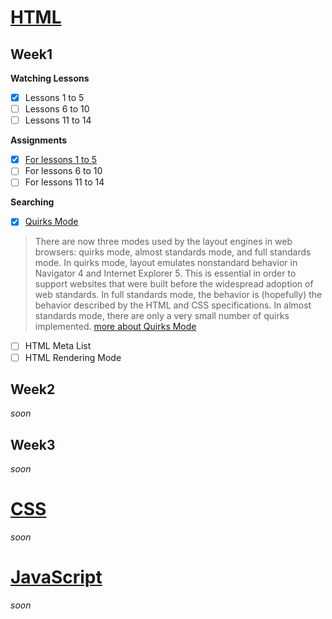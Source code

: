 # [HTML](https://elzero.org/study/html-2021-study-plan/)

## Week1

**Watching Lessons**

- [x] Lessons 1 to 5
- [ ] Lessons 6 to 10
- [ ] Lessons 11 to 14

**Assignments**

- [x] [For lessons 1 to 5](html/Week1/Lessons1to5/assignments.md)
- [ ] For lessons 6 to 10
- [ ] For lessons 11 to 14

**Searching**

- [x] [Quirks Mode](https://www.youtube.com/watch?v=sBFemL2Mfj4&list=PLDoPjvoNmBAw_t_XWUFbBX-c9MafPk9ji&index=6&t=24s)
> There are now three modes used by the layout engines in web browsers: quirks mode, almost standards mode, and full standards mode. In quirks mode, layout emulates nonstandard behavior in Navigator 4 and Internet Explorer 5. This is essential in order to support websites that were built before the widespread adoption of web standards. In full standards mode, the behavior is (hopefully) the behavior described by the HTML and CSS specifications. In almost standards mode, there are only a very small number of quirks implemented.
> [more about Quirks Mode](https://developer.mozilla.org/en-US/docs/Web/HTML/Quirks_Mode_and_Standards_Mode)

- [ ] HTML Meta List
- [ ] HTML Rendering Mode

## Week2

*soon*

## Week3

*soon*

# [CSS](https://elzero.org/study/css-2021-study-plan/)

*soon*

# [JavaScript](https://elzero.org/study/javascript-bootcamp-2021-study-plan/)

*soon*